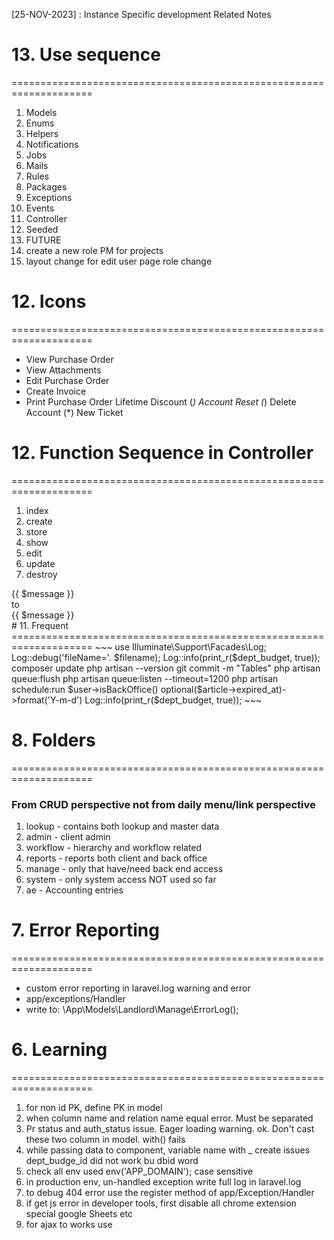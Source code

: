 [25-NOV-2023] : Instance Specific development Related Notes

# 13. Use sequence 
====================================================================
1. Models
2. Enums
3. Helpers
4. Notifications
5. Jobs
6. Mails
7. Rules
8. Packages
9. Exceptions
10. Events
11. Controller
12. Seeded
13. FUTURE 
1. create a new role PM for projects
2. layout change for edit user page role change


# 12. Icons
====================================================================
-    <i class="align-middle me-1" data-lucide="eye"></i> View Purchase Order
-    <i class="align-middle me-1" data-lucide="paperclip"></i> View Attachments
-    <i class="align-middle me-1" data-lucide="edit"></i> Edit Purchase Order
-    <i class="align-middle me-1" data-lucide="plus-circle"></i> Create Invoice
-    <i class="align-middle me-1" data-lucide="printer"></i> Print Purchase Order
    <i class="align-middle me-1 text-danger" data-lucide="dollar-sign"></i> Lifetime Discount (*)
    <i class="align-middle me-1 text-danger" data-lucide="rotate-ccw"></i> Account Reset (*)
    <i class="align-middle me-1 text-danger" data-lucide="delete"></i> Delete Account (*)
    <i class="fas fa-plus"></i> New Ticket


# 12. Function Sequence in Controller 
====================================================================
1. index
2. create
3. store
4. show
5. edit
6. update
6. destroy

<div class="text-danger text-xs">{{ $message }}</div>
to
<div class="small text-danger">{{ $message }}</div>
# 11. Frequent 
====================================================================
~~~
use Illuminate\Support\Facades\Log;
Log::debug('fileName='. $filename);
Log::info(print_r($dept_budget, true));
composer update
php artisan --version
git commit -m "Tables"
php artisan queue:flush
php artisan queue:listen --timeout=1200
php artisan schedule:run
$user->isBackOffice()
<i class="bi {{ ($menu->enable ? 'bi-bell-slash' : 'bi-bell') }} " style="font-size: 1.3rem;"></i>
optional($article->expired_at)->format('Y-m-d')
Log::info(print_r($dept_budget, true));
~~~


# 8. Folders 
====================================================================
### From CRUD perspective not from daily menu/link perspective
1. lookup	- contains both lookup and master data
2. admin	- client admin
3. workflow	- hierarchy and workflow related
4. reports	- reports both client and back office
5. manage	- only that have/need back end access
6. system	- only system access NOT used so far
7. ae		- Accounting entries


# 7. Error Reporting 
====================================================================
- custom error reporting in laravel.log warning and error 
- app/exceptions/Handler
- write to: \App\Models\Landlord\Manage\ErrorLog();


# 6. Learning 
====================================================================
1. for non id PK, define PK in model
2. when column name and relation name equal error. Must be separated
3. Pr status and auth_status issue. Eager loading warning. ok. Don't cast these two column in model. with() fails
4. while passing data to component, variable name with _ create issues dept_budge_id did not work bu dbid word
4. check all env used env('APP_DOMAIN'); case sensitive
5. in production env, un-handled exception write full log in laravel.log
6. to debug 404 error use the register method of app/Exception/Handler
7. if get js error in developer tools, first disable all chrome extension special google Sheets etc
8. for ajax to works use <script type="module"> not <script type="text/javascript">
9. sweetalert2 confirmation on form post account/generate.blade.php
10. use config('app.url') or config('app.domain'). Not env(APP_DOMAIN) and env(APP_URL) . Remember APP_DOMAIN is added by iqbal in app.php. Ref: \resources\views\vendor\mail\text
11. use trait to add a custoem function to all Model like App\Trait\CreatedUpdateBy 
12. The relationship is Tenant hasMany Domain. https://tenancyforlaravel.com/docs/v3/tenant-identification/
13. 

# 5. Set Environment 
====================================================================
~~~
.env =>  APP_DOMAIN=anypo.net # Custom
app.php => 'domain' => env('APP_DOMAIN', 'localhost'),
Log::debug("app.names= ".config('app.name') );
Log::debug("app.domain= ".config('app.domain') );
Log::debug("app.url= ".config('app.url') );
D:\laravel\anypo\config/akk.php
~~~

# 4. Authorization, CRUD and Homepage 
====================================================================
- ref: laravel-CRUD.txt
- https://laracasts.com/discuss/channels/laravel/make-my-root-login-page
- Route::get('/', [App\Http\Controllers\Auth\LoginController::class, 'showLoginForm'])->name('/login');

# 3. Route 
====================================================================
~~~
Route::post('password/email', [
	'as' => 'laravel.password.email',
	'uses' => 'App\Http\Controllers\Auth\ForgotPasswordController@sendResetLinkEmail'
]);

Route::get('password/reset', [
	'as' => 'laravel.password.request',
	'uses' => 'App\Http\Controllers\Auth\ForgotPasswordController@showLinkRequestForm'
]);
~~~

# 2. Generate dummy chart data screenshot 
====================================================================
- TestController => run()
- //ChartData::budget();
- //ChartData::deptBudget();
- //ChartData::project();
- ChartData::supplier();
- echo "Done";
- exit;

# 1. Setup->config 
====================================================================
- $_landlord_setup -> _config

